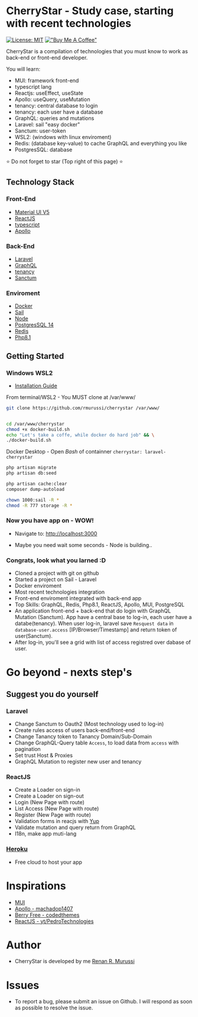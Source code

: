 # CherryStar - Study case, starting with recent technologies

[![License: MIT](https://img.shields.io/badge/License-MIT-yellow.svg)](https://opensource.org/licenses/MIT) [!["Buy Me A Coffee"](https://www.buymeacoffee.com/assets/img/custom_images/orange_img.png)](https://ko-fi.com/renanmurussi)

CherryStar is a compilation of technologies that you must know to work as back-end or front-end developer.

You will learn:
 - MUI: framework front-end
 - typescript lang
 - Reactjs: useEffect, useState
 - Apollo: useQuery, useMutation
 - tenancy: central database to login
 - tenancy: each user have a database
 - GraphQL: queries and mutations
 - Laravel: sail "easy docker"
 - Sanctum: user-token
 - WSL2: (windows with linux enviroment)
 - Redis: (database key-value) to cache GraphQL and everything you like
 - PostgresSQL: database

:star: Do not forget to star (Top right of this page) :star:

## Technology Stack

### Front-End
 - [Material UI V5](https://material-ui.com/)
 - [ReactJS](https://reactjs.org)
 - [typescript](https://www.typescriptlang.org)
 - [Apollo](https://www.apollographql.com/docs/)

### Back-End
 - [Laravel](https://laravel.com/docs/9.x/)
 - [GraphQL](https://graphql.org)
 - [tenancy](https://tenancyforlaravel.com/)
 - [Sanctum](https://laravel.com/docs/9.x/sanctum)

### Enviroment
 - [Docker](https://www.docker.com)
 - [Sail](https://laravel.com/docs/9.x/sail)
 - [Node](https://nodejs.org/)
 - [PostgresSQL 14](https://www.postgresql.org)
 - [Redis](https://redis.io)
 - [Php8.1](https://www.php.net)


## Getting Started

### Windows WSL2

 - [Installation Guide](https://docs.microsoft.com/en-us/windows/wsl/install)

From terminal/WSL2 - You MUST clone at /var/www/
``` bash
git clone https://github.com/rmurussi/cherrystar /var/www/


cd /var/www/cherrystar
chmod +x docker-build.sh
echo "Let's take a coffe, while docker do hard job" && \
./docker-build.sh

```

Docker Desktop - Open *Bash* of containner `cherrystar: laravel-cherrystar`

``` bash
php artisan migrate
php artisan db:seed

php artisan cache:clear
composer dump-autoload

chown 1000:sail -R *
chmod -R 777 storage -R *

```

### Now you have app on - WOW!

 - Navigate to: [http://localhost:3000](http://localhost:3000)

 - Maybe you need wait some seconds - Node is building..

### Congrats, look what you larned :D
 - Cloned a project with git on github
 - Started a project on Sail - Laravel
 - Docker enviroment
 - Most recent technologies integration
 - Front-end enviroment integrated with back-end app
 - Top Skills: GraphQL, Redis, Php8.1, ReactJS, Apollo, MUI, PostgreSQL
 - An application front-end + back-end that do login with GraphQL Mutation (Sanctum). App have a central base to log-in, each user have a databe(tenancy). When user log-in, laravel save `Resquest data` in `database-user.access` [IP/Browser/Timestamp] and return token of user(Sanctum).
 - After log-in, you'll see a grid with list of access registred over dabase of user.

# Go beyond - nexts step's

## Suggest you do yourself

### Laravel
 - Change Sanctum to Oauth2 (Most technology used to log-in)
 - Create rules access of users back-end/front-end
 - Change Tanancy token to Tanancy Domain/Sub-Domain
 - Change GraphQL-Query table `Access`, to load data from `access` with pagination
 - Set trust Host & Proxies
 - GraphQL Mutation to register new user and tenancy

### ReactJS
 - Create a Loader on sign-in
 - Create a Loader on sign-out
 - Login (New Page with route)
 - List Access (New Page with route)
 - Register (New Page with route)
 - Validation forms in reacjs with [Yup](https://www.npmjs.com/package/yup)
 - Validate mutation and query return from GraphQL
 - I18n, make app muti-lang

### [Heroku](https://www.heroku.com)
 - Free cloud to host your app

# Inspirations
 - [MUI](https://github.com/mui/material-ui)
 - [Apollo - machadop1407](https://github.com/machadop1407/graphql-full-course)
 - [Berry Free - codedthemes](https://github.com/codedthemes/berry-free-react-admin-template)
 - [ReactJS - yt/PedroTechnologies](https://www.youtube.com/watch?v=QhbM9r1wdxk)

# Author
 - CherryStar is developed by me [Renan R. Murussi](https://www.linkedin.com/in/renan-rubatini-murussi-4405ba31/)

# Issues
 - To report a bug, please submit an issue on Github. I will respond as soon as possible to resolve the issue.
